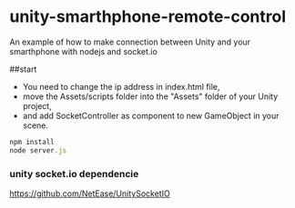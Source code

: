 # unity-smarthphone-remote-control
An example of how to make connection between Unity and your smarthphone with nodejs and socket.io

##start

* You need to change the ip address in index.html file,
* move the Assets/scripts folder into the "Assets" folder of your Unity project,
* and add SocketController as component to new GameObject in your scene.

```javascript
npm install
node server.js
```

### unity socket.io dependencie

https://github.com/NetEase/UnitySocketIO
